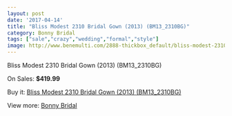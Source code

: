 ```yaml
---
layout: post
date: '2017-04-14'
title: "Bliss Modest 2310 Bridal Gown (2013) (BM13_2310BG)"
category: Bonny Bridal
tags: ["sale","crazy","wedding","formal","style"]
image: http://www.benemulti.com/2888-thickbox_default/bliss-modest-2310-bridal-gown-2013-bm132310bg.jpg
---
```

Bliss Modest 2310 Bridal Gown (2013) (BM13_2310BG)

On Sales: **$419.99**
<a href="https://www.benemulti.com/en/bonny-bridalnbsp/1130-bliss-modest-2310-bridal-gown-2013-bm132310bg.html"><amp-img layout="responsive" width="600" height="600" src="//www.benemulti.com/2888-thickbox_default/bliss-modest-2310-bridal-gown-2013-bm132310bg.jpg" alt="Bliss Modest 2310 Bridal Gown (2013) (BM13_2310BG) 0" /></a>
<a href="https://www.benemulti.com/en/bonny-bridalnbsp/1130-bliss-modest-2310-bridal-gown-2013-bm132310bg.html"><amp-img layout="responsive" width="600" height="600" src="//www.benemulti.com/2889-thickbox_default/bliss-modest-2310-bridal-gown-2013-bm132310bg.jpg" alt="Bliss Modest 2310 Bridal Gown (2013) (BM13_2310BG) 1" /></a>

Buy it: [Bliss Modest 2310 Bridal Gown (2013) (BM13_2310BG)](https://www.benemulti.com/en/bonny-bridalnbsp/1130-bliss-modest-2310-bridal-gown-2013-bm132310bg.html "Bliss Modest 2310 Bridal Gown (2013) (BM13_2310BG)")

View more: [Bonny Bridal](https://www.benemulti.com/en/16-bonny-bridalnbsp "Bonny Bridal")